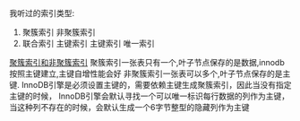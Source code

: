 
我听过的索引类型:
1. 聚簇索引 非聚簇索引
2. 联合索引 主键索引 主键索引 唯一索引

[聚簇索引和非聚簇索引](https://www.jianshu.com/p/6636e4671f83)
聚簇索引一张表只有一个,叶子节点保存的是数据,innodb按照主键建立,主键自增性能会好
非聚簇索引一张表可以多个,叶子节点保存的是主键.
InnoDB引擎是必须设置主键的，需要依赖主键生成聚簇索引，因此当没有指定主键的时候，
InnoDB引擎会默认寻找一个可以唯一标识每行数据的列作为主键，当这种列不存在的时候，会默认生成一个6字节整型的隐藏列作为主键
[](http://www.cnblogs.com/crazylqy/p/7615393.html)